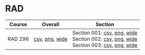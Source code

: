 # RAD

| Course | Overall | Section |
| ------ | ------- | ------- |
| RAD 296 | [csv](https://github.com/UCSD-Historical-Enrollment-Data/2025Spring/blob/main/overall/RAD%20296.csv), [png](https://raw.githubusercontent.com/UCSD-Historical-Enrollment-Data/2025Spring/main/plot_overall/RAD%20296.png), [wide](https://raw.githubusercontent.com/UCSD-Historical-Enrollment-Data/2025Spring/main/plot_overall_wide/RAD%20296.png) | Section 001: [csv](https://github.com/UCSD-Historical-Enrollment-Data/2025Spring/blob/main/section/RAD%20296_001.csv), [png](https://raw.githubusercontent.com/UCSD-Historical-Enrollment-Data/2025Spring/main/plot_section/RAD%20296_001.png), [wide](https://raw.githubusercontent.com/UCSD-Historical-Enrollment-Data/2025Spring/main/plot_section_wide/RAD%20296_001.png)<br>Section 002: [csv](https://github.com/UCSD-Historical-Enrollment-Data/2025Spring/blob/main/section/RAD%20296_002.csv), [png](https://raw.githubusercontent.com/UCSD-Historical-Enrollment-Data/2025Spring/main/plot_section/RAD%20296_002.png), [wide](https://raw.githubusercontent.com/UCSD-Historical-Enrollment-Data/2025Spring/main/plot_section_wide/RAD%20296_002.png)<br>Section 003: [csv](https://github.com/UCSD-Historical-Enrollment-Data/2025Spring/blob/main/section/RAD%20296_003.csv), [png](https://raw.githubusercontent.com/UCSD-Historical-Enrollment-Data/2025Spring/main/plot_section/RAD%20296_003.png), [wide](https://raw.githubusercontent.com/UCSD-Historical-Enrollment-Data/2025Spring/main/plot_section_wide/RAD%20296_003.png) |
